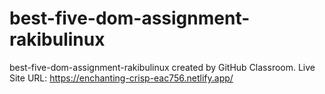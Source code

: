 # best-five-dom-assignment-rakibulinux
best-five-dom-assignment-rakibulinux created by GitHub Classroom. Live Site URL: https://enchanting-crisp-eac756.netlify.app/
